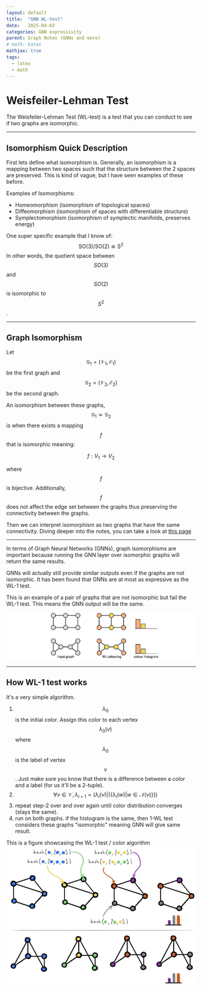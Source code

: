 ```yaml
---
layout: default
title:  "GNN WL-test"
date:   2025-04-03
categories: GNN expressivity
parent: Graph Notes (GNNs and more)
# math: katex
mathjax: true
tags: 
  - latex
  - math
---
```


# Weisfeiler-Lehman Test
The Weisfeiler-Lehman Test (WL-test) is a test that you can conduct to see if two graphs are isomorphic.

---

## Isomorphism Quick Description
First lets define what isomorphism is. Generally, an isomorphism is a mapping between two spaces such that the structure between the 2 spaces are preserved. This is kind of vague, but I have seen examples of these before.

Examples of Isomorphisms:
- Homeomorphism (isomorphism of topological spaces)
- Diffeomorphism (isomorphism of spaces with differentiable structure)
- Symplectomorphism (isomorphism of symplectic manifolds, preserves energy)

One super specific example that I know of:
$$\mathrm{SO(3)} / \mathrm{SO(2)} \cong \mathrm{S}^2$$
In other words, the quotient space between $$SO(3)$$ and $$SO(2)$$ is isomorphic to $$S^2$$.

---

## Graph Isomorphism

Let $$\mathcal{G}_1 = (\mathcal{V}_1, \mathcal{E}_1) $$ be the first graph and $$\mathcal{G}_2 = (\mathcal{V}_2, \mathcal{E}_2) $$ be the second graph.

An isomorphism between these graphs,  $$\mathcal{G}_1 \simeq \mathcal{G}_2$$ is when there exists a mapping $$f$$ that is isomorphic meaning:

$$
\begin{equation}\label{graph-isomorphic}
f: V_1 \to V_2
\end{equation}
$$

where $$f$$ is bijective. Additionally, $$f$$ does not affect the edge set between the graphs thus preserving the connectivity between the graphs.


Then we can interpret isomorphism as two graphs that have the same connectivity.
Diving deeper into the notes, you can take a look at [this page](../assets/pdfs/graph_isomorphism.pdf)

---

In terms of Graph Neural Networks (GNNs), graph isomorphisms are important because running the GNN layer over isomorphic graphs will return the same results.

GNNs will actually still provide similar outputs even if the graphs are not isomorphic. It has been found that GNNs are at most as expressive as the WL-1 test.

This is an example of a pair of graphs that are not isomorphic but fail the WL-1 test. This means the GNN output will be the same.

![](../assets/images/graph/bad_isomorphic.png)

---

## How WL-1 test works

It's a very simple algorithm.
1. $$\lambda_0$$ is the initial color. Assign this color to each vertex $$\lambda_0(v)$$ where $$\lambda_0$$ is the label of vertex $$v$$. Just make sure you know that there is a difference between a color and a label (for us it'll be a 2-tuple).
2. $$ \forall v \in \mathcal{V}, \lambda_{i+1} = (\lambda_i(v) | \{\{\lambda_i(w) | w \in \mathcal{N}(v)\}\}) $$ 
3. repeat step-2 over and over again until color distribution converges (stays the same).
4. run on both graphs. if the histogram is the same, then 1-WL test considers these graphs "isomorphic" meaning GNN will give same result.


This is a figure showcasing the WL-1 test / color algorithm
![](../assets/images/graph/graph_color.png)